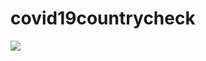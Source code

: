 # covid19countrycheck

<image src="image/Screenshot_2020-07-12-15-09-09-286_com.example.covid19countrycheck.jpg">
